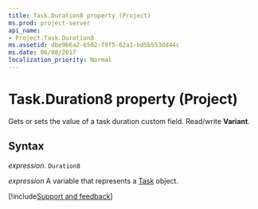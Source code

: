 ```yaml
---
title: Task.Duration8 property (Project)
ms.prod: project-server
api_name:
- Project.Task.Duration8
ms.assetid: dbe9b6a2-6502-f9f5-62a1-bd5b553dd44c
ms.date: 06/08/2017
localization_priority: Normal
---
```



# Task.Duration8 property (Project)

 Gets or sets the value of a task duration custom field. Read/write **Variant**.


## Syntax

_expression_. `Duration8`

_expression_ A variable that represents a [Task](./Project.Task.md) object.

[!include[Support and feedback](~/includes/feedback-boilerplate.md)]
